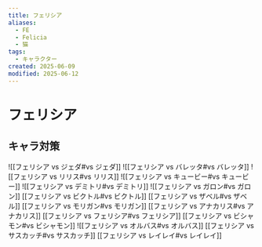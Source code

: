```yaml
---
title: フェリシア
aliases:
  - FE
  - Felicia
  - 猫
tags:
  - キャラクター
created: 2025-06-09
modified: 2025-06-12
---
```


# フェリシア

## キャラ対策

![[フェリシア vs ジェダ#vs ジェダ]]
![[フェリシア vs バレッタ#vs バレッタ]]
![[フェリシア vs リリス#vs リリス]]
![[フェリシア vs キュービー#vs キュービー]]
![[フェリシア vs デミトリ#vs デミトリ]]
![[フェリシア vs ガロン#vs ガロン]]
[[フェリシア vs ビクトル#vs ビクトル]]
[[フェリシア vs ザベル#vs ザベル]]
[[フェリシア vs モリガン#vs モリガン]]
[[フェリシア vs アナカリス#vs アナカリス]]
[[フェリシア vs フェリシア#vs フェリシア]]
[[フェリシア vs ビシャモン#vs ビシャモン]]
![[フェリシア vs オルバス#vs オルバス]]
[[フェリシア vs サスカッチ#vs サスカッチ]]
[[フェリシア vs レイレイ#vs レイレイ]]
